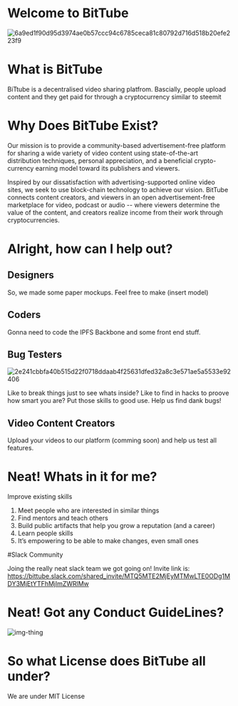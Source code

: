 # Welcome to BitTube 

![6a9ed1f90d95d3974ae0b57ccc94c6785ceca81c80792d716d518b20efe223f9](https://cloud.githubusercontent.com/assets/13579802/23485602/21c18196-feaa-11e6-9287-9eb189be4254.jpg)


# What is BitTube 

BiTtube is a decentralised video sharing platfrom. Bascially, people upload content and they get paid for through a cryptocurrency similar to steemit


# Why Does BitTube Exist? 

Our mission is to provide a community-based advertisement-free platform for sharing a wide variety of video content using state-of-the-art distribution techniques, personal appreciation, and a beneficial crypto-currency earning model toward its publishers and viewers.

Inspired by our dissatisfaction with advertising-supported online video sites, we seek to use block-chain technology to achieve our vision. BitTube connects content creators, and viewers in an open advertisement-free marketplace for video, podcast or audio -- where viewers determine the value of the content, and creators realize income from their work through cryptocurrencies. 


# Alright, how can I help out?

## Designers 

So, we made some paper mockups. Feel free to make  (insert model) 


## Coders

Gonna need to code the IPFS Backbone and some front end stuff. 

## Bug Testers

![2e241cbbfa40b515d22f0718ddaab4f25631dfed32a8c3e571ae5a5533e92406](https://cloud.githubusercontent.com/assets/13579802/23485860/5fd6a528-feab-11e6-9499-559cd8f6cef9.jpg)

Like to break things just to see whats inside? Like to find in hacks to proove how smart you are? Put those skills to good use. Help us find dank bugs!


## Video Content Creators

Upload your videos to our platform (comming soon) and help us test all features. 

# Neat! Whats in it for me?

Improve existing skills


1. Meet people who are interested in similar things
2. Find mentors and teach others
3. Build public artifacts that help you grow a reputation (and a career)
4. Learn people skills
5. It’s empowering to be able to make changes, even small ones


#Slack Community 

Joing the really neat slack team we got going on! Invite link is: 
https://bittube.slack.com/shared_invite/MTQ5MTE2MjEyMTMwLTE0ODg1MDY3MjEtYTFhMjlmZWRlMw



# Neat! Got any Conduct GuideLines?

![img-thing](https://cloud.githubusercontent.com/assets/13579802/23485457/72d900b4-fea9-11e6-81f2-984e82b34fd2.jpg)


# So what License does BitTube all under? 

We are under MIT License


